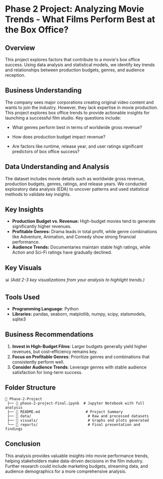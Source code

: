 
# Phase 2 Project: Analyzing Movie Trends - What Films Perform Best at the Box Office?

## Overview
This project explores factors that contribute to a movie's box office success. Using data analysis and statistical models, we identify key trends and relationships between production budgets, genres, and audience reception.

## Business Understanding
The company sees major corporations creating original video content and wants to join the industry. However, they lack expertise in movie production. This project explores box office trends to provide actionable insights for launching a successful film studio. Key questions include:

- What genres perform best in terms of worldwide gross revenue?

- How does production budget impact revenue?

- Are factors like runtime, release year, and user ratings significant predictors of box office success?

## Data Understanding and Analysis
The dataset includes movie details such as worldwide gross revenue, production budgets, genres, ratings, and release years. We conducted exploratory data analysis (EDA) to uncover patterns and used statistical methods to validate key insights.

## Key Insights
- **Production Budget vs. Revenue:** High-budget movies tend to generate significantly higher revenues.
- **Profitable Genres:** Drama leads in total profit, while genre combinations like Adventure, Animation, and Comedy show strong financial performance.
- **Audience Trends:** Documentaries maintain stable high ratings, while Action and Sci-Fi ratings have gradually declined.

## Key Visuals
📊 *(Add 2-3 key visualizations from your analysis to highlight trends.)*

## Tools Used
- **Programming Language**: Python
- **Libraries:** pandas, seaborn, matplotlib, numpy, scipy, statsmodels, sqlite3

## Business Recommendations
1. **Invest in High-Budget Films**: Larger budgets generally yield higher revenues, but cost-efficiency remains key.
2. **Focus on Profitable Genres**: Prioritize genres and combinations that consistently perform well.
3. **Consider Audience Trends**: Leverage genres with stable audience satisfaction for long-term success.

## Folder Structure
```
📂 Phase-2-Project
 ├── 📜 phase-2-project-Final.ipynb  # Jupyter Notebook with full analysis
 ├── 📜 README.md                     # Project Summary
 ├── 📂 data/                          # Raw and processed datasets
 ├── 📂 visuals/                       # Graphs and plots generated
 └── 📂 reports/                       # Final presentation and findings
```

## Conclusion
This analysis provides valuable insights into movie performance trends, helping stakeholders make data-driven decisions in the film industry. Further research could include marketing budgets, streaming data, and audience demographics for a more comprehensive analysis.
